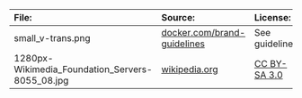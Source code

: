 | File:          | Source:     | License: |
| :------------- | :------------- | :----- |
| small_v-trans.png | [docker.com/brand-guidelines](https://www.docker.com/brand-guidelines) | See guidelines |
| 1280px-Wikimedia_Foundation_Servers-8055_08.jpg | [wikipedia.org](https://en.wikipedia.org/wiki/File:Wikimedia_Foundation_Servers-8055_08.jpg) | [CC BY-SA 3.0](https://creativecommons.org/licenses/by-sa/3.0/deed.en) |
